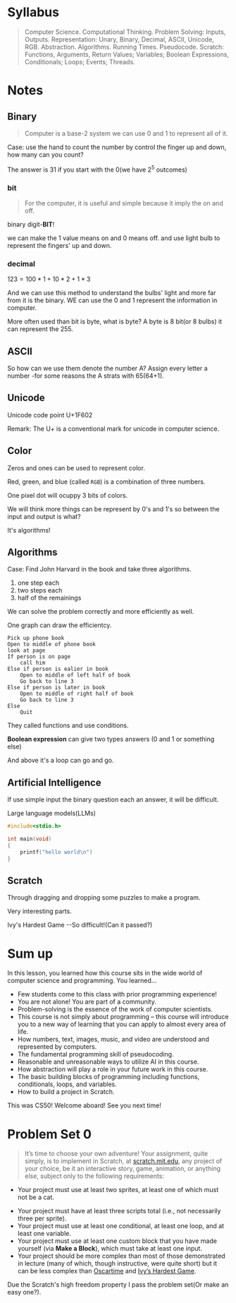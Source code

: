 # Syllabus

>Computer Science. Computational Thinking. Problem Solving: Inputs, Outputs. Representation: Unary, Binary, Decimal, ASCII, Unicode, RGB. Abstraction. Algorithms. Running Times. Pseudocode. Scratch: Functions, Arguments, Return Values; Variables; Boolean Expressions, Conditionals; Loops; Events; Threads.


# Notes

## Binary


>Computer is a base-2 system we can use 0 and 1 to represent all of it.


Case: use the hand to count the number by control the finger up and down, how many can you count?

The answer is 31 if you start with the 0(we have $2^{5}$ outcomes)


### bit

>For the computer, it is useful and simple because it imply the on and off.

binary digit-**BIT**!

we can make the 1 value means on and 0 means off. and use light bulb to represent the fingers' up and down.

### decimal

$123=100*1+10*2+1*3$

And we can use this method to understand the bulbs' light and more far from it is the binary. WE can use the 0 and 1 represent the information in computer.

More often used than bit is byte, what is byte?
A byte is 8 bit(or 8 bulbs) it can represent the 255.


## ASCII


So how can we use them denote the number A?
Assign every letter a number -for some reasons the A strats with 65(64+1).


## Unicode

Unicode code point U+1F602 

Remark:
The U+ is a conventional mark for unicode in computer science. 


## Color

Zeros and ones can be used to represent color.

Red, green, and blue (called `RGB`) is a combination of three numbers.

One  pixel dot will ocuppy 3 bits of colors.

We will think more things can be represent by 0's and 1's so between the input and output is what?

It's algorithms!

## Algorithms

Case: Find John Harvard in the book and take three algorithms.

1. one step each 
2. two steps each
3. half of the remainings 

We can solve the problem correctly and more efficiently as well.

One graph can draw the efficientcy.


```
Pick up phone book
Open to middle of phone book
look at page 
If person is on page
	call him
Else if person is ealier in book
	Open to middle of left half of book
	Go back to line 3
Else if person is later in book
	Open to middle of right half of book
	Go back to line 3
Else
	Quit 
```

They called functions and use conditions.

**Boolean expression** can give two types answers (0 and 1 or something else)

And above it's a loop can go and go.

## Artificial Intelligence

If use simple input the binary question each an answer, it will be difficult.

Large language models(LLMs)


``` C
#include<stdio.h>

int main(void)
{
	printf("hello world\n")
}
```


## Scratch

Through dragging and dropping some puzzles to make a program.

Very interesting parts.

Ivy's Hardest Game --So difficult!(Can it passed?)


# Sum up

In this lesson, you learned how this course sits in the wide world of computer science and programming. You learned…

- Few students come to this class with prior programming experience!
- You are not alone! You are part of a community.
- Problem-solving is the essence of the work of computer scientists.
- This course is not simply about programming – this course will introduce you to a new way of learning that you can apply to almost every area of life.
- How numbers, text, images, music, and video are understood and represented by computers.
- The fundamental programming skill of pseudocoding.
- Reasonable and unreasonable ways to utilize AI in this course.
- How abstraction will play a role in your future work in this course.
- The basic building blocks of programming including functions, conditionals, loops, and variables.
- How to build a project in Scratch.

This was CS50! Welcome aboard! See you next time!


# Problem Set 0

>It’s time to choose your own adventure! Your assignment, quite simply, is to implement in Scratch, at [scratch.mit.edu](https://scratch.mit.edu/), any project of your choice, be it an interactive story, game, animation, or anything else, subject only to the following requirements:

+ Your project must use at least two sprites, at least one of which must not be a cat.
- Your project must have at least three scripts total (i.e., not necessarily three per sprite).
- Your project must use at least one conditional, at least one loop, and at least one variable.
- Your project must use at least one custom block that you have made yourself (via **Make a Block**), which must take at least one input.
- Your project should be more complex than most of those demonstrated in lecture (many of which, though instructive, were quite short) but it can be less complex than [Oscartime](https://scratch.mit.edu/projects/277537196) and [Ivy’s Hardest Game](https://scratch.mit.edu/projects/326129433).

Due the Scratch's high freedom property I pass the problem set(Or make an easy one?). 



